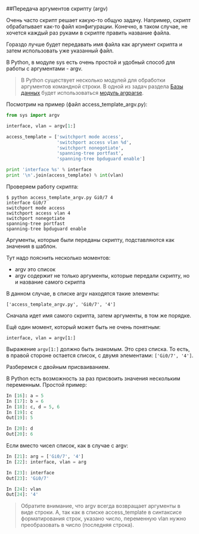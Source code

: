 ##Передача аргументов скрипту (argv)

Очень часто скрипт решает какую-то общую задачу.
Например, скрипт обрабатывает как-то файл конфигурации.
Конечно, в таком случае, не хочется каждый раз руками в скрипте править название файла. 

Гораздо лучше будет передавать имя файла как аргумент скрипта и затем использовать уже указанный файл.

В Python, в модуле sys есть очень простой и удобный способ для работы с аргументами - argv.

> В Python существует несколько модулей для обработки аргументов командной строки. В одной из задач раздела [Базы данных](https://natenka.gitbooks.io/pyneng/content/book/11_db/) будет использоваться [модуль argparse](https://natenka.gitbooks.io/pyneng/content/book/16_additional_info/useful_modules/argparse.html).

Посмотрим на пример (файл access_template_argv.py):
```python
from sys import argv

interface, vlan = argv[1:]

access_template = ['switchport mode access',
                   'switchport access vlan %d',
                   'switchport nonegotiate',
                   'spanning-tree portfast',
                   'spanning-tree bpduguard enable']

print 'interface %s' % interface
print '\n'.join(access_template) % int(vlan)
```

Проверяем работу скрипта:
```
$ python access_template_argv.py Gi0/7 4
interface Gi0/7
switchport mode access
switchport access vlan 4
switchport nonegotiate
spanning-tree portfast
spanning-tree bpduguard enable
```

Аргументы, которые были переданы скрипту, подставляются как значения в шаблон.

Тут надо пояснить несколько моментов:
* argv это список
* argv содержит не только аргументы, которые передали скрипту, но и название самого скрипта

В данном случае, в списке argv находятся такие элементы:
```
['access_template_argv.py', 'Gi0/7', '4']
```

Сначала идет имя самого скрипта, затем аргументы, в том же порядке.

Ещё один момент, который может быть не очень понятным:
```
interface, vlan = argv[1:]
```

Выражение ```argv[1:]``` должно быть знакомым. Это срез списка.
То есть, в правой стороне остается список, с двумя элементами: ```['Gi0/7', '4']```.


Разберемся с двойным присваиванием.

В Python есть возможность за раз присвоить значения нескольким переменным. Простой пример:
```python
In [16]: a = 5
In [17]: b = 6
In [18]: c, d = 5, 6
In [19]: c
Out[19]: 5

In [20]: d
Out[20]: 6
```

Если вместо чисел список, как в случае с argv:
```python
In [21]: arg = ['Gi0/7', '4']
In [22]: interface, vlan = arg

In [23]: interface
Out[23]: 'Gi0/7'

In [24]: vlan
Out[24]: '4'
```

> Обратите внимание, что argv всегда возвращает аргументы в виде строки. А, так как в списке access_template в синтаксисе форматирования строк, указано число, переменную vlan нужно преобразовать в число (последняя строка). 

